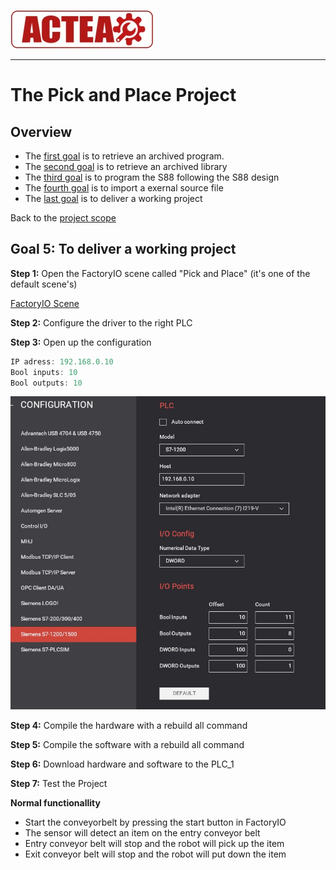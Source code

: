 
![ACTEA](../Logo_ACTEA_2.jpg)
_____________________________________
# The Pick and Place Project
## Overview
-   The [first goal](Ex02/Subchapter04_1.md) is to retrieve an archived program.
-   The [second goal](Ex02/Subchapter04_2.md) is to retrieve an archived library
-   The [third goal](Ex02/Subchapter04_3.md) is to program the S88 following the S88 design
-   The [fourth goal](Ex02/Subchapter04_4.md) is to import a exernal source file
-   The [last goal](Ex02/Subchapter04_5.md) is to deliver a working project

Back to the [project scope](Ex02/Subchapter04.md)

## Goal 5: To deliver a working project

**Step 1:** Open the FactoryIO scene called "Pick and Place" (it's one of the default scene's)

[FactoryIO Scene](./Ex02/Documents/Pick&Place.factoryio)

**Step 2:** Configure the driver to the right PLC

**Step 3:** Open up the configuration

```javascript
IP adress: 192.168.0.10
Bool inputs: 10
Bool outputs: 10
```
![FactoryIO Drive configuration ](../Ex02/Images/DriveConfiguration.jpg)

**Step 4:** Compile the hardware with a rebuild all command

**Step 5:** Compile the software with a rebuild all command

**Step 6:** Download hardware and software to the PLC_1

**Step 7:** Test the Project

__Normal functionallity__
- Start the conveyorbelt by pressing the start button in FactoryIO
- The sensor will detect an item on the entry conveyor belt
- Entry conveyor belt will stop and the robot will pick up the item
- Exit conveyor belt will stop and the robot will put down the item
